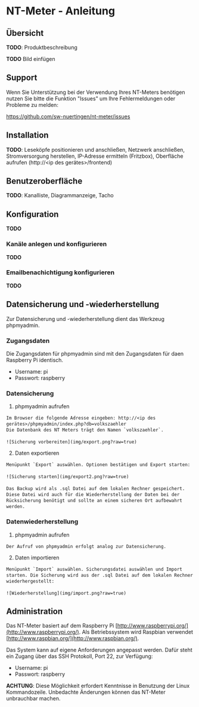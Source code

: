# NT-Meter - Anleitung

## Übersicht

**TODO**: Produktbeschreibung

**TODO** Bild einfügen


## Support

Wenn Sie Unterstützung bei der Verwendung Ihres NT-Meters benötigen nutzen Sie bitte die Funktion "Issues" um Ihre Fehlermeldungen oder Probleme zu melden:

https://github.com/sw-nuertingen/nt-meter/issues


## Installation

**TODO**: Leseköpfe positionieren und anschließen, Netzwerk anschließen, Stromversorgung herstellen, IP-Adresse ermitteln (Fritzbox), Oberfläche aufrufen (http://<ip des gerätes>/frontend)


## Benutzeroberfläche

**TODO**: Kanalliste, Diagrammanzeige, Tacho


## Konfiguration

**TODO**

### Kanäle anlegen und konfigurieren

**TODO**

### Emailbenachichtigung konfigurieren

**TODO**


## Datensicherung und -wiederherstellung

Zur Datensicherung und -wiederherstellung dient das Werkzeug phpmyadmin.

### Zugangsdaten

Die Zugangsdaten für phpmyadmin sind mit den Zugangsdaten für daen Raspberry Pi identisch.

  - Username: pi
  - Passwort: raspberry

### Datensicherung

  1. phpmyadmin aufrufen

    Im Browser die folgende Adresse eingeben: http://<ip des gerätes>/phpmyadmin/index.php?db=volkszaehler
    Die Datenbank des NT Meters trägt den Namen `volkszaehler`.

    ![Sicherung vorbereiten](img/export.png?raw=true)

  2. Daten exportieren

    Menüpunkt `Export` auswählen. Optionen bestätigen und Export starten:

    ![Sicherung starten](img/export2.png?raw=true)

    Das Backup wird als .sql Datei auf dem lokalen Rechner gespeichert. Diese Datei wird auch für die Wiederherstellung der Daten bei der Rücksicherung benötigt und sollte an einem sicheren Ort aufbewahrt werden.

### Datenwiederherstellung

  1. phpmyadmin aufrufen

    Der Aufruf von phpmyadmin erfolgt analog zur Datensicherung.

  2. Daten importieren

	Menüpunkt `Import` auswählen. Sicherungsdatei auswählen und Import starten. Die Sicherung wird aus der .sql Datei auf dem lokalen Rechner wiederhergestellt:

	![Wiederherstellung](img/import.png?raw=true)


## Administration

Das NT-Meter basiert auf dem Raspberry Pi [http://www.raspberrypi.org/](http://www.raspberrypi.org/). Als Betriebssystem wird Raspbian verwendet [http://www.raspbian.org/](http://www.raspbian.org/).

Das System kann auf eigene Anforderungen angepasst werden. Dafür steht ein Zugang über das SSH Protokoll, Port 22, zur Verfügung:

  - Username: pi
  - Passwort: raspberry

**ACHTUNG**: Diese Möglichkeit erfordert Kenntnisse in Benutzung der Linux Kommandozeile. Unbedachte Änderungen können das NT-Meter unbrauchbar machen.
